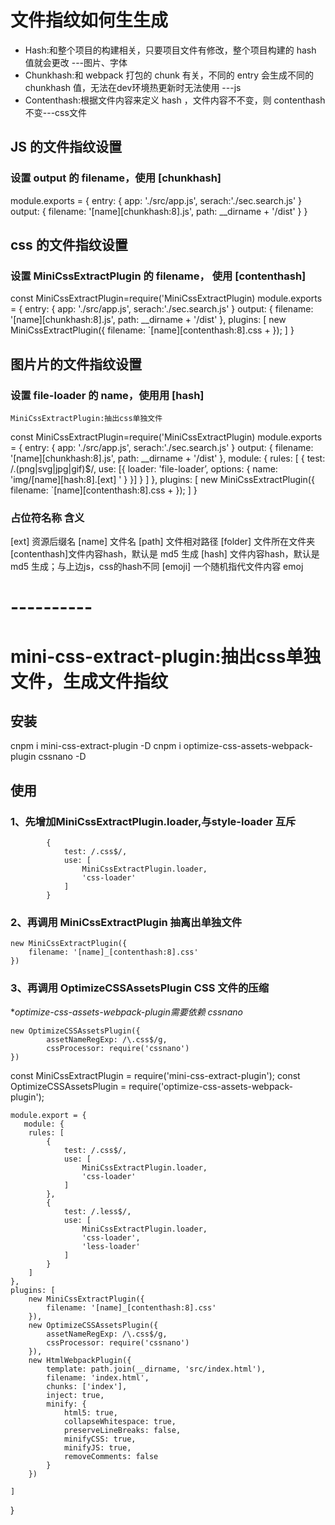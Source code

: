 # 文件指纹如何⽣生成

* Hash:和整个项⽬的构建相关，只要项⽬文件有修改，整个项目构建的 hash 值就会更改 ---图片、字体
* Chunkhash:和 webpack 打包的 chunk 有关，不同的 entry 会⽣成不同的 chunkhash 值，无法在dev环境热更新时无法使用  ---js
* Contenthash:根据⽂件内容来定义 hash ，⽂件内容不不变，则 contenthash 不变---css文件


## JS 的⽂件指纹设置

### 设置 output 的 filename，使⽤ [chunkhash]

module.exports = { 
    entry: {
        app: './src/app.js',
        serach:'./sec.search.js'
    }
    output: {
        filename: '[name][chunkhash:8].js',
        path: __dirname + '/dist'
    }
}



## css 的⽂件指纹设置

### 设置 MiniCssExtractPlugin 的 filename， 使用 [contenthash]

const MiniCssExtractPlugin=require('MiniCssExtractPlugin)
module.exports = { 
    entry: {
        app: './src/app.js',
        serach:'./sec.search.js'
    }
    output: {
        filename: '[name][chunkhash:8].js',
        path: __dirname + '/dist'
    },
    plugins: [
    new MiniCssExtractPlugin({
    filename: `[name][contenthash:8].css + });
    ]
}



## 图⽚片的文件指纹设置

### 设置 file-loader 的 name，使⽤用 [hash]
    MiniCssExtractPlugin:抽出css单独文件
const MiniCssExtractPlugin=require('MiniCssExtractPlugin)
module.exports = { 
    entry: {
        app: './src/app.js',
        serach:'./sec.search.js'
    }
    output: {
        filename: '[name][chunkhash:8].js',
        path: __dirname + '/dist'
    },
    module: { 
        rules: [
            {
                test: /\.(png|svg|jpg|gif)$/, 
                use: [{
                    loader: 'file-loader’, 
                    options: {
                    name: 'img/[name][hash:8].[ext] '
                    }
                }] 
            }
        ]
    },
    plugins: [
    new MiniCssExtractPlugin({
    filename: `[name][contenthash:8].css + });
    ]
}

### 占位符名称   含义

[ext]       资源后缀名
[name]      文件名
[path]      文件相对路径
[folder]    文件所在文件夹
[contenthash]文件内容hash，默认是 md5 生成
[hash]      文件内容hash，默认是 md5 生成；与上边js，css的hash不同
[emoji]     一个随机指代文件内容 emoj



# ----------

# mini-css-extract-plugin:抽出css单独文件，生成文件指纹
## 安装

cnpm i mini-css-extract-plugin  -D
cnpm i optimize-css-assets-webpack-plugin cssnano  -D

## 使用
### 1、先增加MiniCssExtractPlugin.loader,与style-loader 互斥
            {
                test: /.css$/,
                use: [
                    MiniCssExtractPlugin.loader,
                    'css-loader'
                ]
            }
### 2、再调用 MiniCssExtractPlugin 抽离出单独文件
    new MiniCssExtractPlugin({
        filename: '[name]_[contenthash:8].css'
    })
### 3、再调用 OptimizeCSSAssetsPlugin CSS 文件的压缩  

**optimize-css-assets-webpack-plugin需要依赖 cssnano*

    new OptimizeCSSAssetsPlugin({
            assetNameRegExp: /\.css$/g,
            cssProcessor: require('cssnano')
    })

const MiniCssExtractPlugin = require('mini-css-extract-plugin');
const OptimizeCSSAssetsPlugin = require('optimize-css-assets-webpack-plugin');

    module.export = {
       module: {
        rules: [
            {
                test: /.css$/,
                use: [
                    MiniCssExtractPlugin.loader,
                    'css-loader'
                ]
            },
            {
                test: /.less$/,
                use: [
                    MiniCssExtractPlugin.loader,
                    'css-loader',
                    'less-loader'
                ]
            }
        ]
    }, 
    plugins: [
        new MiniCssExtractPlugin({
            filename: '[name]_[contenthash:8].css'
        }),
        new OptimizeCSSAssetsPlugin({
            assetNameRegExp: /\.css$/g,
            cssProcessor: require('cssnano')
        }),
        new HtmlWebpackPlugin({
            template: path.join(__dirname, 'src/index.html'),
            filename: 'index.html',
            chunks: ['index'],
            inject: true,
            minify: {
                html5: true,
                collapseWhitespace: true,
                preserveLineBreaks: false,
                minifyCSS: true,
                minifyJS: true,
                removeComments: false
            }
        })
       
    ]
}